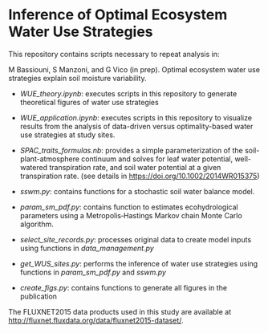 # Inference of Optimal Ecosystem Water Use Strategies
 

This repository contains scripts necessary to repeat analysis in:

M Bassiouni, S Manzoni, and G Vico (in prep). Optimal ecosystem water use strategies explain soil moisture variability.


- *WUE_theory.ipynb*: executes scripts in this repository to generate theoretical figures of water use strategies

- *WUE_application.ipynb*: executes scripts in this repository to visualize results from the analysis of data-driven versus optimality-based water use strategies at study sites.

- *SPAC_traits_formulas.nb*: provides a simple parameterization of the soil-plant-atmosphere continuum and solves for leaf water potential, well-watered transpiration rate, and soil water potential at a given transpiration rate. (see details in https://doi.org/10.1002/2014WR015375)

- *sswm.py*: contains functions for a stochastic soil water balance model.

- *param_sm_pdf.py*: contains function to estimates ecohydrological parameters using a Metropolis‐Hastings Markov chain Monte Carlo algorithm.

- *select_site_records.py*: processes original data to create model inputs using functions in *data_management.py*

- *get_WUS_sites.py*: performs the inference of water use strategies using functions in *param_sm_pdf.py* and *sswm.py*

- *create_figs.py*: contains functions to generate all figures in the publication


The FLUXNET2015 data products used in this study are available at http://fluxnet.fluxdata.org/data/fluxnet2015-dataset/.

